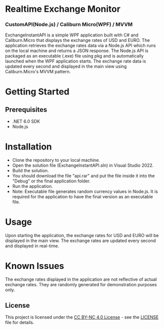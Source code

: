 # Realtime Exchange Monitor
### CustomAPI(Node.js) / Caliburn Micro(WPF) / MVVM
ExchangeInstantAPI is a simple WPF application built with C# and Caliburn.Micro that displays the exchange rates of USD and EURO. The application retrieves the exchange rates data via a Node.js API which runs on the local machine and returns a JSON response. The Node.js API is packaged as an executable (.exe) file using pkg and is automatically launched when the WPF application starts. The exchange rate data is updated every second and displayed in the main view using Caliburn.Micro's MVVM pattern.

# Getting Started 
## Prerequisites 
- .NET 6.0 SDK 
- Node.js 
# Installation 
- Clone the repository to your local machine. 
- Open the solution file (ExchangeInstantAPI.sln) in Visual Studio 2022. 
- Build the solution. 
- You should download the file "api.rar" and put the file inside it into the "Debug" or the final application folder.
- Run the application. 
- Note: Executable file generates random currency values in Node.js. It is required for the application to have the final version as an executable file. 
# Usage 
Upon starting the application, the exchange rates for USD and EURO will be displayed in the main view. The exchange rates are updated every second and displayed in real-time.

# Known Issues 
The exchange rates displayed in the application are not reflective of actual exchange rates. They are randomly generated for demonstration purposes only.
## License

This project is licensed under the [CC BY-NC 4.0 License](LICENSE) - see the [LICENSE](LICENSE) file for details.
